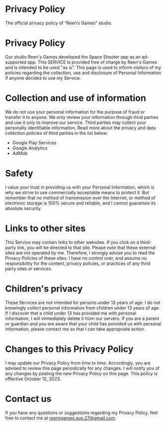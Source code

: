 # Privacy Policy
The official privacy policy of “Reen’s Games” studio.
# Privacy Policy
Our studio Reen's Games developed the Space Shooter app as an ad-supported app. This SERVICE is provided free of charge by Reen's Games and is intended to be used "as is". This page is used to inform visitors of my policies regarding the collection, use and disclosure of Personal Information if anyone decides to use my Service.
# Collection and use of information
We do not use your personal information for the purpose of fraud or transfer it to anyone. We only review your information through third parties and use it only to improve our service. Third parties may collect your personally identifiable information. Read more about the privacy and data collection policies of third parties in the list below:
 * Google Play Services
 * Google Analytics
 * AdMob
# Safety
I value your trust in providing us with your Personal Information, which is why we strive to use commercially acceptable means to protect it. But remember that no method of transmission over the Internet, or method of electronic storage is 100% secure and reliable, and I cannot guarantee its absolute security.
# Links to other sites
This Service may contain links to other websites. If you click on a third-party link, you will be directed to that site. Please note that these external sites are not operated by me. Therefore, I strongly advise you to read the Privacy Policies of these sites. I have no control over, and assume no responsibility for the content, privacy policies, or practices of any third party sites or services.
# Children's privacy
These Services are not intended for persons under 13 years of age. I do not knowingly collect personal information from children under 13 years of age. If I discover that a child under 13 has provided me with personal information, I will immediately delete it from our servers. If you are a parent or guardian and you are aware that your child has provided us with personal information, please contact me so that I can take appropriate action.
# Changes to this Privacy Policy
I may update our Privacy Policy from time to time. Accordingly, you are advised to review this page periodically for any changes. I will notify you of any changes by posting the new Privacy Policy on this page.
This policy is effective October 12, 2023.
# Contact us
If you have any questions or suggestions regarding my Privacy Policy, feel free to contact me at reensgames.sup.27@gmail.com.
